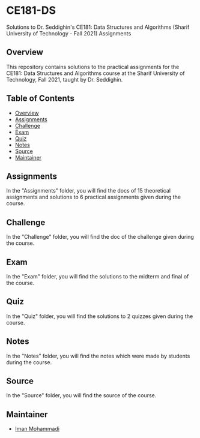 # CE181-DS
Solutions to Dr. Seddighin's CE181: Data Structures and Algorithms (Sharif University of Technology - Fall 2021) Assignments

## Overview

This repository contains solutions to the practical assignments for the CE181: Data Structures and Algorithms course at the Sharif University of Technology, Fall 2021, taught by Dr. Seddighin.

## Table of Contents

- [Overview](#overview)
- [Assignments](#assignments)
- [Challenge](#challenge)
- [Exam](#exam)
- [Quiz](#quiz)
- [Notes](#notes)
- [Source](#source)
- [Maintainer](#maintainer)

## Assignments

In the "Assignments" folder, you will find the docs of 15 theoretical assignments and solutions to 6 practical assignments given during the course.

## Challenge

In the "Challenge" folder, you will find the doc of the challenge given during the course.

## Exam

In the "Exam" folder, you will find the solutions to the midterm and final of the course.

## Quiz

In the "Quiz" folder, you will find the solutions to 2 quizzes given during the course.

## Notes

In the "Notes" folder, you will find the notes which were made by students during the course.

## Source

In the "Source" folder, you will find the source of the course.

## Maintainer

- [Iman Mohammadi](https://github.com/Imanm02)